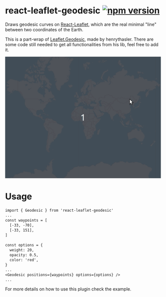 # react-leaflet-geodesic [![npm version](https://img.shields.io/npm/v/react-leaflet-geodesic.svg)](https://www.npmjs.com/package/react-leaflet-geodesic)

Draws geodesic curves on [React-Leaflet](https://github.com/PaulLeCam/react-leaflet), which are the real minimal "line" between two coordinates of the Earth.

This is a part-wrap of [Leaflet.Geodesic](https://github.com/henrythasler/Leaflet.Geodesic), made by henrythasler. There are some code still needed to get all functionalities from his lib, feel free to add it.

![Example](images/example.gif)

# Usage

```
import { Geodesic } from 'react-leaflet-geodesic'
...
const waypoints = [
  [-33, -70],
  [-33, 151],
]

const options = {
  weight: 20,
  opacity: 0.5,
  color: 'red',
}
...
<Geodesic positions={waypoints} options={options} />
...
```

For more details on how to use this plugin check the example.